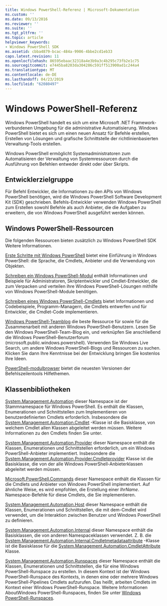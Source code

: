 ```yaml
---
title: Windows PowerShell-Referenz | Microsoft-Dokumentation
ms.custom: ''
ms.date: 09/13/2016
ms.reviewer: ''
ms.suite: ''
ms.tgt_pltfrm: ''
ms.topic: article
helpviewer_keywords:
- Windows PowerShell SDK
ms.assetid: cbba4879-bcac-484a-9906-4bbe2cd1eb33
caps.latest.revision: 11
ms.openlocfilehash: 86595ebaac32318a4e3b9a3c4b295c73fb2e1c75
ms.sourcegitcommit: e7445ba8203da304286c591ff513900ad1c244a4
ms.translationtype: MT
ms.contentlocale: de-DE
ms.lasthandoff: 04/23/2019
ms.locfileid: "62080497"
---
```

# <a name="windows-powershell-reference"></a>Windows PowerShell-Referenz

Windows PowerShell handelt es sich um eine Microsoft .NET Framework-verbundenen Umgebung für die administrative Automatisierung. Windows PowerShell bietet es sich um einen neuen Ansatz für Befehle erstellen, Erstellen von Lösungen und grafische Schnittstelle der richtlinienbasierten Verwaltung-Tools erstellen.

Windows PowerShell ermöglicht Systemadministratoren zum Automatisieren der Verwaltung von Systemressourcen durch die Ausführung von Befehlen entweder direkt oder über Skripts.

## <a name="developer-audience"></a>Entwicklerzielgruppe

Für Befehl Entwickler, die Informationen zu den APIs von Windows PowerShell benötigen, wird die Windows PowerShell Software Development Kit (SDK) geschrieben. Befehls-Entwickler verwenden Windows PowerShell zum Erstellen sowohl Befehle als auch Anbieter, die die Aufgaben zu erweitern, die von Windows PowerShell ausgeführt werden können.

## <a name="windows-powershell-resources"></a>Windows PowerShell-Ressourcen

Die folgenden Ressourcen bieten zusätzlich zu Windows PowerShell SDK Weitere Informationen.

[Erste Schritte mit Windows PowerShell](/powershell/scripting/getting-started/getting-started-with-windows-powershell) bietet eine Einführung in Windows PowerShell: die Sprache, die Cmdlets, Anbieter und die Verwendung von Objekten.

[Schreiben ein Windows PowerShell-Modul](./module/writing-a-windows-powershell-module.md) enthält Informationen und Beispiele für Administratoren, Skriptentwickler und Cmdlet-Entwickler, die zum Verpacken und verteilen ihre Windows PowerShell-Lösungen mithilfe von Windows PowerShell-Module benötigen.

[Schreiben eines Windows PowerShell-Cmdlets](./cmdlet/writing-a-windows-powershell-cmdlet.md) bietet Informationen und Codebeispiele, Programm-Managern, die Cmdlets entwerfen und für Entwickler, die Cmdlet-Code implementieren.

[Windows PowerShell-Teamblog](https://blogs.msdn.microsoft.com/PowerShell/) die beste Ressource für sowie für die Zusammenarbeit mit anderen Windows PowerShell-Benutzern. Lesen Sie den Windows PowerShell-Team-Blog ein, und verknüpfen Sie anschließend die Windows PowerShell-Benutzerforum (microsoft.public.windows.powershell). Verwenden Sie Windows Live Search, um andere Windows PowerShell-Blogs und Ressourcen zu suchen. Klicken Sie dann Ihre Kenntnisse bei der Entwicklung bringen Sie kostenlos Ihre Ideen.

[PowerShell-modulbrowser](/powershell/module/) bietet die neuesten Versionen der Befehlszeilentools Hilfethemen.

## <a name="class-libraries"></a>Klassenbibliotheken

[System.Management.Automation](/dotnet/api/System.Management.Automation) dieser Namespace ist der Stammnamespace für Windows PowerShell. Es enthält die Klassen, Enumerationen und Schnittstellen zum Implementieren von benutzerdefinierten Cmdlets erforderlich. Insbesondere die [System.Management.Automation.Cmdlet](/dotnet/api/System.Management.Automation.Cmdlet) -Klasse ist die Basisklasse, von welchem Cmdlet allen Klassen abgeleitet werden müssen. Weitere Informationen zu den Cmdlets finden Sie unter.

[System.Management.Automation.Provider](/dotnet/api/System.Management.Automation.Provider) dieser Namespace enthält die Klassen, Enumerationen und Schnittstellen erforderlich, um ein Windows PowerShell-Anbieter implementiert. Insbesondere die [System.Management.Automation.Provider.Cmdletprovider](/dotnet/api/System.Management.Automation.Provider.CmdletProvider) Klasse ist die Basisklasse, die von der alle Windows PowerShell-Anbieterklassen abgeleitet werden müssen.

[Microsoft.PowerShell.Commands](/dotnet/api/Microsoft.PowerShell.Commands) dieser Namespace enthält die Klassen für die Cmdlets und Anbieter von Windows PowerShell implementiert. Auf ähnliche Weise, es wird empfohlen, die Erstellung einer *IhrName*. Namespace-Befehle für diese Cmdlets, die Sie implementieren.

[System.Management.Automation.Host](/dotnet/api/System.Management.Automation.Host) dieser Namespace enthält die Klassen, Enumerationen und Schnittstellen, die mit dem-Cmdlet wird verwendet, um die Interaktion zwischen Benutzer und Windows PowerShell zu definieren.

[System.Management.Automation.Internal](/dotnet/api/System.Management.Automation.Internal) dieser Namespace enthält die Basisklassen, die von anderen Namespaceklassen verwendet. Z. B. die [System.Management.Automation.Internal.Cmdletmetadataattribute](/dotnet/api/System.Management.Automation.Internal.CmdletMetadataAttribute) -Klasse ist die Basisklasse für die [System.Management.Automation.CmdletAttribute](/dotnet/api/System.Management.Automation.CmdletAttribute) Klasse.

[System.Management.Automation.Runspaces](/dotnet/api/System.Management.Automation.Runspaces) dieser Namespace enthält die Klassen, Enumerationen und Schnittstellen, die für eine Windows PowerShell-Runspace zu erstellen. In diesem Kontext ist der Windows PowerShell-Runspace des Kontexts, in denen eine oder mehrere Windows PowerShell-Pipelines Cmdlets aufzurufen. Das heißt, arbeiten Cmdlets im Kontext einer Windows PowerShell-Runspace. Weitere Informationen AboutWindows PowerShell-Runspaces, finden Sie unter [Windows PowerShell-Runspaces](http://msdn.microsoft.com/en-us/a1582cfe-f06d-4aff-adc6-71f49a860ce9).
